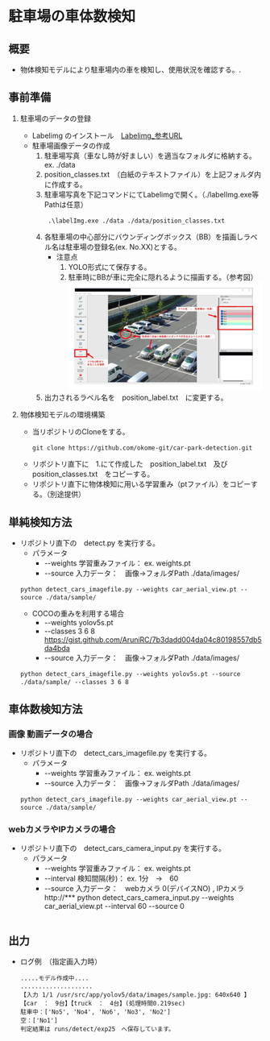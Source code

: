 # 駐車場の車体数検知

## 概要
* 物体検知モデルにより駐車場内の車を検知し、使用状況を確認する。.

## 事前準備
1. 駐車場のデータの登録

    * Labelimg のインストール　[Labelimg_参考URL](https://laid-back-scientist.com/labelimg)
    * 駐車場画像データの作成
        1. 駐車場写真（車なし時が好ましい）を適当なフォルダに格納する。ex. ./data
        2. position_classes.txt　（白紙のテキストファイル）を上記フォルダ内に作成する。
        3. 駐車場写真を下記コマンドにてLabelimgで開く。（./labelImg.exe等 Pathは任意）
            ```
             .\labelImg.exe ./data ./data/position_classes.txt
            ```
        4. 各駐車場の中心部分にバウンディングボックス（BB）を描画しラベル名は駐車場の登録名(ex. No.XX)とする。
            * 注意点
                1. YOLO形式にて保存する。
                2. 駐車時にBBが車に完全に隠れるように描画する。（参考図）
        ![Labelimg_参考図](./sample/labelimg_fig.jpg)
        5. 出力されるラベル名を　position_label.txt　に変更する。

2. 物体検知モデルの環境構築
    * 当リポジトリのCloneをする。
        ```
        git clone https://github.com/okome-git/car-park-detection.git
        ```
    * リポジトリ直下に　1.にて作成した　position_label.txt　及び　position_classes.txt　をコピーする。
    * リポジトリ直下に物体検知に用いる学習重み（ptファイル）をコピーする。（別途提供）

## 単純検知方法
* リポジトリ直下の　detect.py を実行する。
    * パラメータ
        * --weights 学習重みファイル： ex. weights.pt
        * --source 入力データ：　画像→フォルダPath ./data/images/
    ```
    python detect_cars_imagefile.py --weights car_aerial_view.pt --source ./data/sample/
    ```
    * COCOの重みを利用する場合
        * --weights yolov5s.pt
        * --classes 3 6 8 
           https://gist.github.com/AruniRC/7b3dadd004da04c80198557db5da4bda
        * --source 入力データ：　画像→フォルダPath ./data/images/
    ```
    python detect_cars_imagefile.py --weights yolov5s.pt --source ./data/sample/ --classes 3 6 8
    ```

## 車体数検知方法
### 画像 動画データの場合
* リポジトリ直下の　detect_cars_imagefile.py を実行する。
    * パラメータ
        * --weights 学習重みファイル： ex. weights.pt
        * --source 入力データ：　画像→フォルダPath ./data/images/
    ```
    python detect_cars_imagefile.py --weights car_aerial_view.pt --source ./data/sample/
    ```

### webカメラやIPカメラの場合
* リポジトリ直下の　detect_cars_camera_input.py を実行する。
    * パラメータ
        * --weights 学習重みファイル： ex. weights.pt
        * --interval 検知間隔(秒)： ex. 1分　→　60
        * --source 入力データ：　webカメラ 0(デバイスNO) , IPカメラ http://***
    python detect_cars_camera_input.py --weights car_aerial_view.pt --interval 60 --source 0
    ```

## 出力
* ログ例　（指定画入力時）
    ```
    .....モデル作成中....
    ....................
    【入力 1/1 /usr/src/app/yolov5/data/images/sample.jpg: 640x640 】　【car　：　9台】【truck　：　4台】(処理時間0.219sec)
    駐車中：['No5', 'No4', 'No6', 'No3', 'No2']
    空：['No1']
    判定結果は runs/detect/exp25　へ保存しています。
    ```

